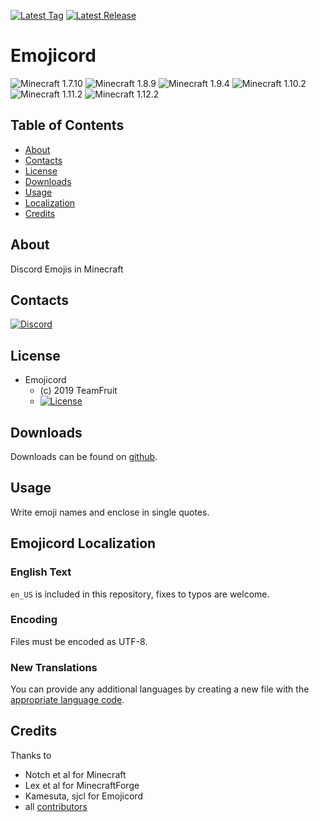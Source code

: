 [![Latest Tag](https://img.shields.io/github/tag/Team-Fruit/Emojicord.svg?label=Latest%20Tag&style=flat)](https://github.com/Team-Fruit/Emojicord/tags)
[![Latest Release](https://img.shields.io/github/release/Team-Fruit/Emojicord.svg?label=Latest%20Release&style=flat)](https://github.com/Team-Fruit/Emojicord/releases)

# Emojicord
![Minecraft 1.7.10](https://img.shields.io/badge/Minecraft-1.7.10-yellow.svg?style=flat)
![Minecraft 1.8.9](https://img.shields.io/badge/Minecraft-1.8.9-green.svg?style=flat)
![Minecraft 1.9.4](https://img.shields.io/badge/Minecraft-1.9.4-green.svg?style=flat)
![Minecraft 1.10.2](https://img.shields.io/badge/Minecraft-1.10.2-green.svg?style=flat)
![Minecraft 1.11.2](https://img.shields.io/badge/Minecraft-1.11.2-green.svg?style=flat)
![Minecraft 1.12.2](https://img.shields.io/badge/Minecraft-1.11.2-green.svg?style=flat)

## Table of Contents

* [About](#about)
* [Contacts](#contacts)
* [License](#license)
* [Downloads](#downloads)
* [Usage](#usage)
* [Localization](#emojicord-localization)
* [Credits](#credits)

## About

Discord Emojis in Minecraft

## Contacts

[![Discord](https://discordapp.com/assets/bb408e0343ddedc0967f246f7e89cebf.svg)](https://discord.gg/zAmvPqV)

## License

* Emojicord
  - (c) 2019 TeamFruit
  - [![License](https://img.shields.io/badge/license-MIT-blue.svg?style=flat)](https://opensource.org/licenses/mit-license.php)

## Downloads

Downloads can be found on [github](https://github.com/Team-Fruit/Emojicord/releases).

## Usage

Write emoji names and enclose in single quotes.

## Emojicord Localization

### English Text

`en_US` is included in this repository, fixes to typos are welcome.

### Encoding

Files must be encoded as UTF-8.

### New Translations

You can provide any additional languages by creating a new file with the [appropriate language code](http://download1.parallels.com/SiteBuilder/Windows/docs/3.2/en_US/sitebulder-3.2-win-sdk-localization-pack-creation-guide/30801.htm).

## Credits

Thanks to

* Notch et al for Minecraft
* Lex et al for MinecraftForge
* Kamesuta, sjcl for Emojicord
* all [contributors](https://github.com/Team-Fruit/Emojicord/graphs/contributors)

